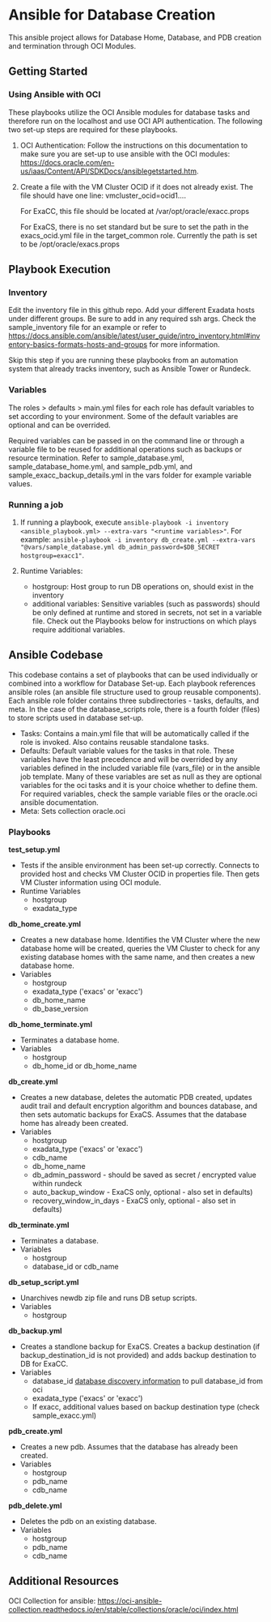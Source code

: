 # Ansible for Database Creation

This ansible project allows for Database Home, Database, and PDB creation and termination through OCI Modules. 

## Getting Started

### Using Ansible with OCI

These playbooks utilize the OCI Ansible modules for database tasks and therefore run on the localhost and use OCI API authentication. The following two set-up steps are required for these playbooks.

1. OCI Authentication: Follow the instructions on this documentation to make sure you are set-up to use ansible with the OCI modules: https://docs.oracle.com/en-us/iaas/Content/API/SDKDocs/ansiblegetstarted.htm.

2. Create a file with the VM Cluster OCID if it does not already exist. The file should have one line: vmcluster_ocid=ocid1....

    For ExaCC, this file should be located at /var/opt/oracle/exacc.props

    For ExaCS, there is no set standard but be sure to set the path in the exacs_ocid.yml file in the target_common role. Currently the path is set to be /opt/oracle/exacs.props

## Playbook Execution

### Inventory

Edit the inventory file in this github repo. Add your different Exadata hosts under different groups. Be sure to add in any required ssh args. Check the sample_inventory file for an example or refer to https://docs.ansible.com/ansible/latest/user_guide/intro_inventory.html#inventory-basics-formats-hosts-and-groups for more information.

Skip this step if you are running these playbooks from an automation system that already tracks inventory, such as Ansible Tower or Rundeck.

### Variables

The roles > defaults > main.yml files for each role has default variables to set according to your environment. Some of the default variables are optional and can be overrided. 

Required variables can be passed in on the command line or through a variable file to be reused for additional operations such as backups or resource termination. Refer to sample_database.yml, sample_database_home.yml, and sample_pdb.yml, and sample_exacc_backup_details.yml in the vars folder for example variable values. 

### Running a job

1. If running a playbook, execute `ansible-playbook -i inventory <ansible_playbook.yml> --extra-vars "<runtime variables>"`. For example: `ansible-playbook -i inventory db_create.yml --extra-vars "@vars/sample_database.yml db_admin_password=$DB_SECRET hostgroup=exacc1"`.

2. Runtime Variables:
    - hostgroup: Host group to run DB operations on, should exist in the inventory
    - additional variables: Sensitive variables (such as passwords) should be only defined at runtime and stored in secrets, not set in a variable file. Check out the Playbooks below for instructions on which plays require additional variables.


## Ansible Codebase

This codebase contains a set of playbooks that can be used individually or combined into a workflow for Database Set-up. Each playbook references ansible roles (an ansible file structure used to group reusable components). Each ansible role folder contains three subdirectories - tasks, defaults, and meta. In the case of the database_scripts role, there is a fourth folder (files) to store scripts used in database set-up.

- Tasks: Contains a main.yml file that will be automatically called if the role is invoked. Also contains reusable standalone tasks.
- Defaults: Default variable values for the tasks in that role. These variables have the least precedence and will be overrided by any variables defined in the included variable file (vars_file) or in the ansible job template. Many of these variables are set as null as they are optional variables for the oci tasks and it is your choice whether to define them. For required variables, check the sample variable files or the oracle.oci ansible documentation. 
- Meta: Sets collection oracle.oci


### Playbooks

**test_setup.yml**
- Tests if the ansible environment has been set-up correctly. Connects to provided host and checks VM Cluster OCID in properties file. Then gets VM Cluster information using OCI module.
- Runtime Variables
    - hostgroup
    - exadata_type
    

**db_home_create.yml**
- Creates a new database home. Identifies the VM Cluster where the new database home will be created, queries the VM Cluster to check for any existing database homes with the same name, and then creates a new database home.
- Variables
    - hostgroup
    - exadata_type ('exacs' or 'exacc')
    - db_home_name
    - db_base_version

**db_home_terminate.yml**
- Terminates a database home. 
- Variables
    - hostgroup
    - db_home_id or db_home_name

**db_create.yml**
- Creates a new database, deletes the automatic PDB created, updates audit trail and default encryption algorithm and bounces database, and then sets automatic backups for ExaCS. Assumes that the database home has already been created.
- Variables
    - hostgroup
    - exadata_type ('exacs' or 'exacc')
    - cdb_name
    - db_home_name
    - db_admin_password - should be saved as secret / encrypted value within rundeck
    - auto_backup_window - ExaCS only, optional - also set in defaults)
    - recovery_window_in_days - ExaCS only, optional - also set in defaults)

**db_terminate.yml**
- Terminates a database.
- Variables
    - hostgroup
    - database_id or cdb_name

**db_setup_script.yml**
- Unarchives newdb zip file and runs DB setup scripts.
- Variables
    - hostgroup

**db_backup.yml**
- Creates a standlone backup for ExaCS. Creates a backup destination (if backup_destination_id is not provided) and adds backup destination to DB for ExaCC.
- Variables
    - database_id [database discovery information](#database_id) to pull database_id from oci
    - exadata_type ('exacs' or 'exacc')  
    - If exacc, additional values based on backup destination type (check sample_exacc.yml)

**pdb_create.yml**
- Creates a new pdb. Assumes that the database has already been created.
- Variables
    - hostgroup
    - pdb_name
    - cdb_name

**pdb_delete.yml**
- Deletes the pdb on an existing database.
- Variables
    - hostgroup
    - pdb_name
    - cdb_name


## Additional Resources

OCI Collection for ansible: https://oci-ansible-collection.readthedocs.io/en/stable/collections/oracle/oci/index.html

